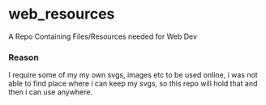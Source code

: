 # web_resources
A Repo Containing Files/Resources needed for Web Dev

### Reason
I require some of my my own svgs, images etc to be used online, i was not able to find place where i can keep my svgs, so this repo will hold that and then i can use anywhere.
